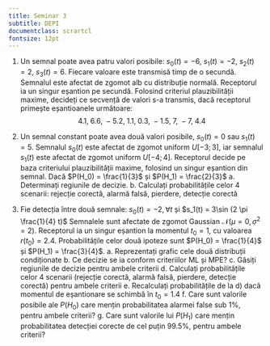 ```yaml
---
title: Seminar 3
subtitle: DEPI
documentclass: scrartcl
fontsize: 12pt
---
```


1. Un semnal poate avea patru valori posibile: $s_0(t) = -6$, $s_1(t) = -2$, $s_2(t) = 2$, $s_3(t) = 6$. 
Fiecare valoare este transmisă timp de o secundă. 
Semnalul este afectat de zgomot alb cu distribuție normală. 
Receptorul ia un singur eșantion pe secundă.
Folosind criteriul plauzibilității maxime, 
decideți ce secvență de valori s-a transmis, 
dacă receptorul primește eșantioanele următoare:
$$4.1,\; 6.6,\; -5.2,\; 1.1,\; 0.3,\; -1.5,\; 7,\; -7,\; 4.4$$

2. Un semnal constant poate avea două valori posibile, $s_0(t) = 0$ sau $s_1(t) = 5$.
Semnalul $s_0(t)$ este afectat de zgomot uniform $U[-3 ; 3]$,
iar semnalul $s_1(t)$ este afectat de zgomot uniform $U[-4 ; 4]$.
Receptorul decide pe baza criteriului plauzibilității maxime, 
folosind un singur eșantion din semnal.
Dacă $P(H_0) = \frac{1}{3}$ și $P(H_1) = \frac{2}{3}$
    a. Determinați regiunile de decizie.
    b. Calculați probabilitățile celor 4 scenarii:
    rejecție corectă, alarmă falsă, pierdere, detecție corectă
    
    
1. Fie detecția între două semnale:
$s_0(t) = -2, \forall t$ și $s_1(t) = 3\sin (2 \pi \frac{1}{4} t)$
Semnalele sunt afectate de zgomot Gaussian $\mathcal{N}(\mu=0, \sigma^2=2)$.
Receptorul ia un singur eșantion la momentul $t_0 = 1$,
 cu valoarea $r(t_0) = 2.4$.
Probabilitățile celor două ipoteze sunt
 $P(H_0) = \frac{1}{4}$ și $P(H_1) = \frac{3}{4}$.
    a. Reprezentați grafic cele două distribuții condiționate
    b. Ce decizie se ia conform criteriilor ML și MPE?
    c. Găsiți regiunile de decizie pentru ambele criterii
    d. Calculați probabilitățile celor 4 scenarii (rejecție corectă,
    alarmă falsă, pierdere, detecție corectă) pentru ambele criterii
    e. Recalculați probabilitățile de la d) dacă
    momentul de eșantionare se schimbă în  $t_0 = 1.4$
    f. Care sunt valorile posibile ale $P(H_0)$ care mențin
    probabilitatea alarmei false sub  $1\%$, pentru ambele criterii?
    g. Care sunt valorile lui $P(H_1)$ care mențin
    probabilitatea detecției corecte de cel puțin $99.5\%$, pentru ambele criterii?

